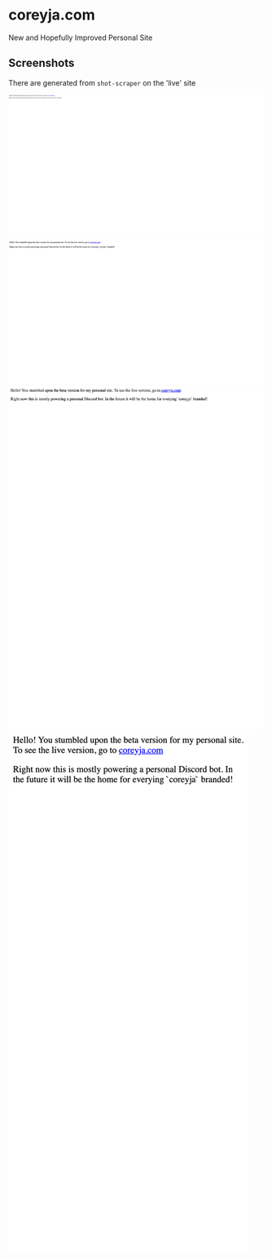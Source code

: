 # coreyja.com

New and Hopefully Improved Personal Site

## Screenshots

There are generated from `shot-scraper` on the 'live' site

![Screenshot at 4k](screenshots/4k.png)
![Screenshot at 1080p](screenshots/desktop.png)
![Screenshot at iPad](screenshots/ipad.png)
![Screenshot at iPhone](screenshots/iphone.png)
